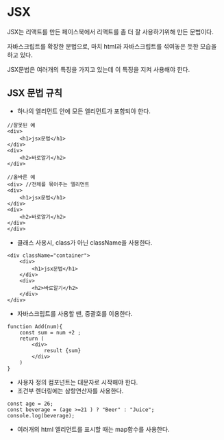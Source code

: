 #   JSX

JSX는 리액트를 만든 페이스북에서 리액트를 좀 더 잘 사용하기위해 만든 문법이다.

자바스크립트를 확장한 문법으로, 마치 html과 자바스크립트를 섞여놓은 듯한 모습을 하고 있다. 

JSX문법은 여러개의 특징을 가지고 있는데 이 특징을 지켜 사용해야 한다.


## JSX 문법 규칙
- 하나의 엘리먼트 안에 모든 엘리먼트가 포함되야 한다.
```
//잘못된 예
<div>
    <h1>jsx문법</h1>
</div>
<div>
    <h2>바로알기</h2>
</div>

//올바른 예
<div> //전체를 묶어주는 엘리먼트
<div>
    <h1>jsx문법</h1>
</div>
<div>
    <h2>바로알기</h2>
</div>
</div>

```
- 클래스 사용시, class가 아닌 className을 사용한다.
```
<div className="container"> 
    <div>
        <h1>jsx문법</h1>
    </div>
    <div>
        <h2>바로알기</h2>
    </div>
</div>
```
- 자바스크립트를 사용할 땐, 중괄호를 이용한다.
```
function Add(num){
    const sum = num +2 ;
    return (
        <div>
            result {sum}
        </div>
    )
}
```
- 사용자 정의 컴포넌트는 대문자로 시작해야 한다.
- 조건부 렌더링에는 삼항연산자를 사용한다. 
```
const age = 26;
const beverage = (age >=21 ) ? "Beer" : "Juice";
console.log(beverage);
```
- 여러개의 html 엘리먼트를 표시할 때는 map함수를 사용한다.
